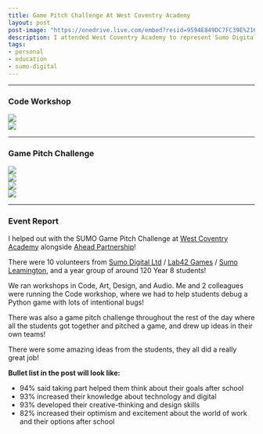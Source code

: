 ```yaml
---
title: Game Pitch Challenge At West Coventry Academy
layout: post
post-image: "https://onedrive.live.com/embed?resid=9594E849DC7FC39E%2161238&authkey=%21AJ2dzjXmYDu48r4&width=1920&height=1634"
description: I attended West Coventry Academy to represent Sumo Digital. I helped run a game pitch day with some colleagues.
tags:
- personal
- education
- sumo-digital
---
```


---

### Code Workshop

<div class="flex-container">
  <div class="flex-item-2">
    <img src="https://am3pap005files.storage.live.com/y4mQEGBzpj7P9t3smh6hzat5lNr4EVrpOQaOZOodOisjIU2J98kldV6kssPKkclwyNQWXCm5t5mp9AEQBdOQ4u7Z3cWJ_x_RpEUnc38aWNKlJM__glgFgksasoBNG6lBcXu-EgFv25yyvGa-7zj_J7sVrrTabRhxWZomUBHONclThfpbHSoThafMYNHCHLBPYEE?width=1024&height=683&cropmode=none" style="max-width: 100%;">
  </div>
  <div class="flex-item-2">
    <img src="https://am3pap005files.storage.live.com/y4mpQ_-fYtqS8Wr0MA6Ty0JCC_gUPmc3gApRD7kYFylGy2Yp5gN2YlhQVbt78hTsthciAukplVk48TmpBogX-5iYMN9dltmjqZeo1IyjmDE1jWWJRj5OuAI_5q87nK3mdTHuLdXzPQOZ7mfZ4GZaXhDKHJhrZmRtvi0dTZ8bLwOMaFbprYql78fez8FQ3gbLAqk?width=1024&height=682&cropmode=none" style="max-width: 100%;">
  </div>
</div>

---

### Game Pitch Challenge

<div class="flex-container">
  <div class="flex-item-4">
    <img src="https://am3pap005files.storage.live.com/y4mzfrtWtA8RUpshr78bTBDcEZGU2sraAL8VM3KTiCfxocsHxjZlTBG-0I3tbAR3AQ1tdGk3_SRA6Y5CjljvNuyG-A9WBdJoetew9aJujq7XboRYaGe5ANkwgQQKIL8h73k6P3jjhKOF5K6f2xgyOuX_4sC_cHNdXfojtMznldM9hZAUpr8gVghX84yj85zo_qk?width=1024&height=682&cropmode=none" style="max-width: 100%;">
  </div>
  <div class="flex-item-4">
    <img src="https://am3pap005files.storage.live.com/y4mf1peub4dDCae76HSu8dTmlEGjWWQVJKA1fNU98fRkz0vSf4uqTu1LNI7tbAgN7xs9Opn447tPqigO1RleRJX8794MgGxu-RlSMdOcdp8NiKSEr0ulpTZeinKSZ1S_3cqhaPfiUytG7kDogXANP2Z1GPLZUW43or2j6JnPM624adxC54KejQdPLZkNDt1qFaJ?width=1024&height=682&cropmode=none" style="max-width: 100%;">
  </div>
  <div class="flex-item-4">
    <img src="https://am3pap005files.storage.live.com/y4mySK7arkf6d--BKkoqV4njqpjvnwH3cpNKGpv5BXvdTuBGyCx8-I1a4psDhvb2JdgiTsXKn9riXhtXULYMcXqHT9D-6ZpWMDCfPV5w5wXqp40lRk_fXObc6rLPmY-GHaGJIzA3702XhY8qCvBCvQIL1VEzFF7qxgmIGAD34-a9aaRmKOtXMiw_utkyX0MRhSq?width=1024&height=682&cropmode=none" style="max-width: 100%;">
  </div>
  <div class="flex-item-4">
    <img src="https://am3pap005files.storage.live.com/y4m2bgyaeFYm2t87vzuOAa5Eet_CdG3OEVxOizz-6ou-5xlPzry_uf8O5AJz9Sn-vHa87UBJ6hC02dEsfpsh4zN0T2rdlhftMbRHio0WARMQpvC-yMzcVr1qTNPgHRTbcBbXoaTx8GtZFUcQGsjLLXKOiaqSCe_0QJxsAglNvcWxNNVVOyo7Sa5S8UKzZqQFimh?width=1024&height=682&cropmode=none" style="max-width: 100%;">
  </div>
</div>

---

### Event Report

I helped out with the SUMO Game Pitch Challenge at [West Coventry Academy](https://www.linkedin.com/company/west-coventry-academy/) alongside [Ahead Partnership](https://www.linkedin.com/company/ahead-partnership/)!

There were 10 volunteers from [Sumo Digital Ltd](https://www.linkedin.com/company/sumo-digital/) / [Lab42 Games](https://www.linkedin.com/company/lab42-limited/) / [Sumo Leamington](https://www.linkedin.com/company/sumo-leamington/), and a year group of around 120 Year 8 students!

We ran workshops in Code, Art, Design, and Audio. Me and 2 colleagues were running the Code workshop, where we had to help students debug a Python game with lots of intentional bugs!

There was also a game pitch challenge throughout the rest of the day where all the students got together and pitched a game, and drew up ideas in their own teams!

There were some amazing ideas from the students, they all did a really great job!

**Bullet list in the post will look like:**
* 94% said taking part helped them think about their goals after school
* 93% increased their knowledge about technology and digital
* 93% developed their creative-thinking and design skills
* 82% increased their optimism and excitement about the world of work and their options after school